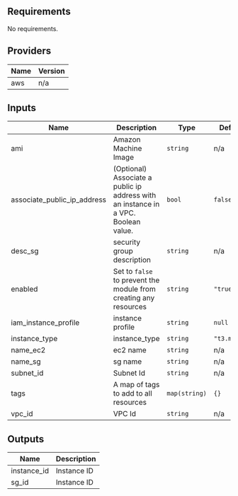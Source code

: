 ## Requirements

No requirements.

## Providers

| Name | Version |
|------|---------|
| aws | n/a |

## Inputs

| Name | Description | Type | Default | Required |
|------|-------------|------|---------|:--------:|
| ami | Amazon Machine Image | `string` | n/a | yes |
| associate\_public\_ip\_address | (Optional) Associate a public ip address with an instance in a VPC. Boolean value. | `bool` | `false` | no |
| desc\_sg | security group description | `string` | n/a | yes |
| enabled | Set to `false` to prevent the module from creating any resources | `string` | `"true"` | no |
| iam\_instance\_profile | instance profile | `string` | `null` | no |
| instance\_type | instance\_type | `string` | `"t3.micro"` | no |
| name\_ec2 | ec2 name | `string` | n/a | yes |
| name\_sg | sg name | `string` | n/a | yes |
| subnet\_id | Subnet Id | `string` | n/a | yes |
| tags | A map of tags to add to all resources | `map(string)` | `{}` | no |
| vpc\_id | VPC Id | `string` | n/a | yes |

## Outputs

| Name | Description |
|------|-------------|
| instance\_id | Instance ID |
| sg\_id | Instance ID |
